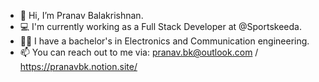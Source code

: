 - 👋 Hi, I’m Pranav Balakrishnan.
- 💻 I'm currently working as a Full Stack Developer at @Sportskeeda.
- 👨‍🎓 I have a bachelor's in Electronics and Communication engineering.
- 📫 You can reach out to me via: pranav.bk@outlook.com / https://pranavbk.notion.site/

<!---
pranavbalakrishnan4100/pranavbalakrishnan4100 is a ✨ special ✨ repository because its `README.md` (this file) appears on your GitHub profile.
You can click the Preview link to take a look at your changes.
--->
